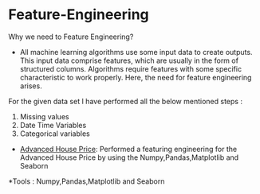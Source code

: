 # Feature-Engineering

Why we need to Feature Engineering?

- All machine learning algorithms use some input data to create outputs. This input data comprise features, which are usually in the form of structured columns. Algorithms require features with some specific characteristic to work properly. Here, the need for feature engineering arises.

For the given data set I have performed all the below mentioned steps :

1. Missing values
2. Date Time Variables
3. Categorical variables

- [Advanced House Price](https://github.com/GummaSudeep/Feature-Engineering/blob/master/Feature_Engineering.ipynb): Performed a featuring engineering for the Advanced House Price by using the Numpy,Pandas,Matplotlib and Seaborn

*Tools : Numpy,Pandas,Matplotlib and Seaborn
